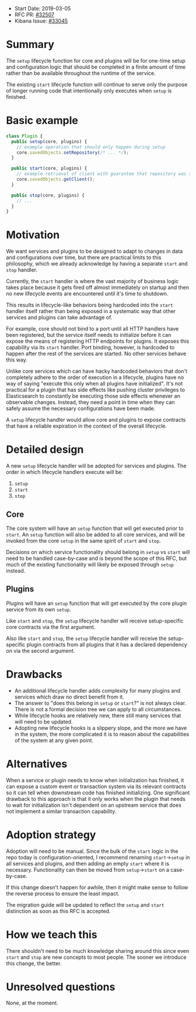 - Start Date: 2019-03-05
- RFC PR: [#32507](https://github.com/elastic/kibana/pull/32507)
- Kibana Issue: [#33045](https://github.com/elastic/kibana/issues/33045)

# Summary

The `setup` lifecycle function for core and plugins will be for one-time setup
and configuration logic that should be completed in a finite amount of time
rather than be available throughout the runtime of the service.

The existing `start` lifecycle function will continue to serve only the purpose
of longer running code that intentionally only executes when `setup` is
finished.

# Basic example

```ts
class Plugin {
  public setup(core, plugins) {
    // example operation that should only happen during setup
    core.savedObjects.setRepository(/* ... */);
  }

  public start(core, plugins) {
    // example retrieval of client with guarantee that repository was set above
    core.savedObjects.getClient();
  }

  public stop(core, plugins) {
    // ...
  }
}
```

# Motivation

We want services and plugins to be designed to adapt to changes in data and
configurations over time, but there are practical limits to this philosophy,
which we already acknowledge by having a separate `start` and `stop` handler.

Currently, the `start` handler is where the vast majority of business logic
takes place because it gets fired off almost immediately on startup and then no
new lifecycle events are encountered until it's time to shutdown.

This results in lifecycle-like behaviors being hardcoded into the `start`
handler itself rather than being exposed in a systematic way that other
services and plugins can take advantage of.

For example, core should not bind to a port until all HTTP handlers have been
registered, but the service itself needs to initialize before it can expose the
means of registering HTTP endpoints for plugins. It exposes this capability via
its `start` handler. Port binding, however, is hardcoded to happen after the
rest of the services are started. No other services behave this way.

Unlike core services which can have hacky hardcoded behaviors that don't
completely adhere to the order of execution in a lifecycle, plugins have no way
of saying "execute this only when all plugins have initialized". It's not
practical for a plugin that has side effects like pushing cluster privileges to
Elasticsearch to constantly be executing those side effects whenever an
observable changes. Instead, they need a point in time when they can safely
assume the necessary configurations have been made.

A `setup` lifecycle handler would allow core and plugins to expose contracts
that have a reliable expiration in the context of the overall lifecycle.

# Detailed design

A new `setup` lifecycle handler will be adopted for services and plugins. The
order in which lifecycle handlers execute will be:

1. `setup`
2. `start`
3. `stop`

## Core

The core system will have an `setup` function that will get executed prior to
`start`. An `setup` function will also be added to all core services, and will
be invoked from the core `setup` in the same spirit of `start` and `stop`.

Decisions on which service functionality should belong in `setup` vs `start`
will need to be handled case-by-case and is beyond the scope of this RFC, but
much of the existing functionality will likely be exposed through `setup`
instead.

## Plugins

Plugins will have an `setup` function that will get executed by the core plugin
service from its own `setup`.

Like `start` and `stop`, the `setup` lifecycle handler will receive
setup-specific core contracts via the first argument.

Also like `start` and `stop`, the `setup` lifecycle handler will receive the
setup-specific plugin contracts from all plugins that it has a declared
dependency on via the second argument.

# Drawbacks

- An additional lifecycle handler adds complexity for many plugins and services
which draw no direct benefit from it.
- The answer to "does this belong in `setup` or `start`?" is not always clear.
There is not a formal decision tree we can apply to all circumstances.
- While lifecycle hooks are relatively new, there still many services that will
need to be updated.
- Adopting new lifecycle hooks is a slippery slope, and the more we have in the
system, the more complicated it is to reason about the capabilities of the
system at any given point.

# Alternatives

When a service or plugin needs to know when initialization has finished, it can
expose a custom event or transaction system via its relevant contracts so it
can tell when downstream code has finished initializing. One significant
drawback to this approach is that it only works when the plugin that needs to
wait for initialization isn't dependent on an upstream service that does not
implement a similar transaction capability.

# Adoption strategy

Adoption will need to be manual. Since the bulk of the `start` logic in the
repo today is configuration-oriented, I recommend renaming `start`->`setup` in
all services and plugins, and then adding an empty `start` where it is
necessary. Functionality can then be moved from `setup`->`start` on a
case-by-case.

If this change doesn't happen for awhile, then it might make sense to follow
the reverse process to ensure the least impact.

The migration guide will be updated to reflect the `setup` and `start`
distinction as soon as this RFC is accepted.

# How we teach this

There shouldn't need to be much knowledge sharing around this since even
`start` and `stop` are new concepts to most people. The sooner we introduce
this change, the better.

# Unresolved questions

None, at the moment.
